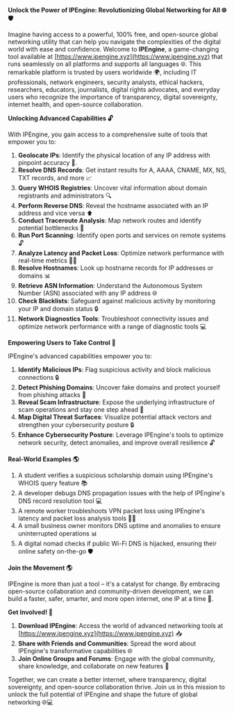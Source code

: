 **Unlock the Power of IPEngine: Revolutionizing Global Networking for All 🌐🛡️**

Imagine having access to a powerful, 100% free, and open-source global networking utility that can help you navigate the complexities of the digital world with ease and confidence. Welcome to **IPEngine**, a game-changing tool available at [https://www.ipengine.xyz](https://www.ipengine.xyz) that runs seamlessly on all platforms and supports all languages 🌐. This remarkable platform is trusted by users worldwide 🌍, including IT professionals, network engineers, security analysts, ethical hackers, researchers, educators, journalists, digital rights advocates, and everyday users who recognize the importance of transparency, digital sovereignty, internet health, and open-source collaboration.

**Unlocking Advanced Capabilities 🔓**

With IPEngine, you gain access to a comprehensive suite of tools that empower you to:

1.  **Geolocate IPs**: Identify the physical location of any IP address with pinpoint accuracy 📍.
2.  **Resolve DNS Records**: Get instant results for A, AAAA, CNAME, MX, NS, TXT records, and more 📈
3.  **Query WHOIS Registries**: Uncover vital information about domain registrants and administrators 🔍
4.  **Perform Reverse DNS**: Reveal the hostname associated with an IP address and vice versa ⬆️
5.  **Conduct Traceroute Analysis**: Map network routes and identify potential bottlenecks 🚀
6.  **Run Port Scanning**: Identify open ports and services on remote systems 🔓
7.  **Analyze Latency and Packet Loss**: Optimize network performance with real-time metrics 👨‍💻
8.  **Resolve Hostnames**: Look up hostname records for IP addresses or domains 📊
9.  **Retrieve ASN Information**: Understand the Autonomous System Number (ASN) associated with any IP address 🌐
10. **Check Blacklists**: Safeguard against malicious activity by monitoring your IP and domain status 🔒
11. **Network Diagnostics Tools**: Troubleshoot connectivity issues and optimize network performance with a range of diagnostic tools 💻

**Empowering Users to Take Control 🚀**

IPEngine's advanced capabilities empower you to:

1.  **Identify Malicious IPs**: Flag suspicious activity and block malicious connections 🔒
2.  **Detect Phishing Domains**: Uncover fake domains and protect yourself from phishing attacks 📧
3.  **Reveal Scam Infrastructure**: Expose the underlying infrastructure of scam operations and stay one step ahead 👀
4.  **Map Digital Threat Surfaces**: Visualize potential attack vectors and strengthen your cybersecurity posture 🔒
5.  **Enhance Cybersecurity Posture**: Leverage IPEngine's tools to optimize network security, detect anomalies, and improve overall resilience 🔓

**Real-World Examples 🌎**

1.  A student verifies a suspicious scholarship domain using IPEngine's WHOIS query feature 📚
2.  A developer debugs DNS propagation issues with the help of IPEngine's DNS record resolution tool 💻
3.  A remote worker troubleshoots VPN packet loss using IPEngine's latency and packet loss analysis tools 👨‍💻
4.  A small business owner monitors DNS uptime and anomalies to ensure uninterrupted operations 📊
5.  A digital nomad checks if public Wi-Fi DNS is hijacked, ensuring their online safety on-the-go 🛡️

**Join the Movement 🌎**

IPEngine is more than just a tool – it's a catalyst for change. By embracing open-source collaboration and community-driven development, we can build a faster, safer, smarter, and more open internet, one IP at a time 🚀.

**Get Involved! 🔗**

1.  **Download IPEngine**: Access the world of advanced networking tools at [https://www.ipengine.xyz](https://www.ipengine.xyz) 📥
2.  **Share with Friends and Communities**: Spread the word about IPEngine's transformative capabilities 🌐
3.  **Join Online Groups and Forums**: Engage with the global community, share knowledge, and collaborate on new features 💬

Together, we can create a better internet, where transparency, digital sovereignty, and open-source collaboration thrive. Join us in this mission to unlock the full potential of IPEngine and shape the future of global networking 🌐💻